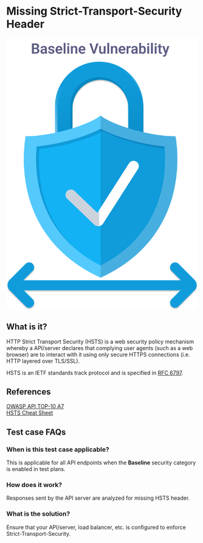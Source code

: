 
# Missing Strict-Transport-Security Header
![Missing HSTS](../assets/baseline/baseline-vuln.svg)

## What is it?
HTTP Strict Transport Security (HSTS) is a web security policy mechanism whereby a API/server declares that complying user agents (such as a web browser) are to interact with it using only secure HTTPS connections (i.e. HTTP layered over TLS/SSL).

HSTS is an IETF standards track protocol and is specified in [RFC 6797](https://www.rfc-editor.org/rfc/rfc6797).

## References
[OWASP API TOP-10 A7](https://owasp.org/www-project-api-security/)  
[HSTS Cheat Sheet](https://cheatsheetseries.owasp.org/cheatsheets/HTTP_Strict_Transport_Security_Cheat_Sheet.html)

## Test case FAQs
### When is this test case applicable?
This is applicable for all API endpoints when the **Baseline** security category is enabled in test plans.

### How does it work?
Responses sent by the API server are analyzed for missing HSTS header.

### What is the solution?
Ensure that your API/server, load balancer, etc. is configured to enforce Strict-Transport-Security.


